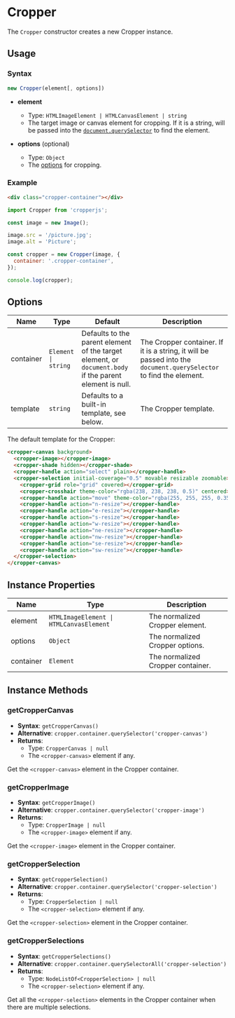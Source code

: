 # Cropper

The `Cropper` constructor creates a new Cropper instance.

## Usage

### Syntax

```js
new Cropper(element[, options])
```

- **element**
  - Type: `HTMLImageElement | HTMLCanvasElement | string`
  - The target image or canvas element for cropping. If it is a string, will be passed into the [`document.querySelector`](https://developer.mozilla.org/en-US/docs/Web/API/Document/querySelector) to find the element.

- **options** (optional)
  - Type: `Object`
  - The [options](#options) for cropping.

### Example

<ClientOnly>
  <CropperExample />
</ClientOnly>

```html
<div class="cropper-container"></div>
```

```js
import Cropper from 'cropperjs';

const image = new Image();

image.src = '/picture.jpg';
image.alt = 'Picture';

const cropper = new Cropper(image, {
  container: '.cropper-container',
});

console.log(cropper);
```

## Options

| Name | Type | Default | Description |
| --- | --- | --- | --- |
| container | `Element \| string` | Defaults to the parent element of the target element, or `document.body` if the parent element is null. | The Cropper container. If it is a string, it will be passed into the `document.querySelector` to find the element. |
| template | `string` | Defaults to a built-in template, see below. | The Cropper template. |

The default template for the Cropper:

```html
<cropper-canvas background>
  <cropper-image></cropper-image>
  <cropper-shade hidden></cropper-shade>
  <cropper-handle action="select" plain></cropper-handle>
  <cropper-selection initial-coverage="0.5" movable resizable zoomable>
    <cropper-grid role="grid" covered></cropper-grid>
    <cropper-crosshair theme-color="rgba(238, 238, 238, 0.5)" centered></cropper-crosshair>
    <cropper-handle action="move" theme-color="rgba(255, 255, 255, 0.35)"></cropper-handle>
    <cropper-handle action="n-resize"></cropper-handle>
    <cropper-handle action="e-resize"></cropper-handle>
    <cropper-handle action="s-resize"></cropper-handle>
    <cropper-handle action="w-resize"></cropper-handle>
    <cropper-handle action="ne-resize"></cropper-handle>
    <cropper-handle action="nw-resize"></cropper-handle>
    <cropper-handle action="se-resize"></cropper-handle>
    <cropper-handle action="sw-resize"></cropper-handle>
  </cropper-selection>
</cropper-canvas>
```

## Instance Properties

| Name | Type | Description |
| --- | --- | --- |
| element | `HTMLImageElement \| HTMLCanvasElement` | The normalized Cropper element. |
| options | `Object` | The normalized Cropper options. |
| container | `Element` | The normalized Cropper container. |

## Instance Methods

### getCropperCanvas

- **Syntax**: `getCropperCanvas()`
- **Alternative**: `cropper.container.querySelector('cropper-canvas')`
- **Returns**:
  - Type: `CropperCanvas | null`
  - The `<cropper-canvas>` element if any.

Get the `<cropper-canvas>` element in the Cropper container.

### getCropperImage

- **Syntax**: `getCropperImage()`
- **Alternative**: `cropper.container.querySelector('cropper-image')`
- **Returns**:
  - Type: `CropperImage | null`
  - The `<cropper-image>` element if any.

Get the `<cropper-image>` element in the Cropper container.

### getCropperSelection

- **Syntax**: `getCropperSelection()`
- **Alternative**: `cropper.container.querySelector('cropper-selection')`
- **Returns**:
  - Type: `CropperSelection | null`
  - The `<cropper-selection>` element if any.

Get the `<cropper-selection>` element in the Cropper container.

### getCropperSelections

- **Syntax**: `getCropperSelections()`
- **Alternative**: `cropper.container.querySelectorAll('cropper-selection')`
- **Returns**:
  - Type: `NodeListOf<CropperSelection> | null`
  - The `<cropper-selection>` element if any.

Get all the `<cropper-selection>` elements in the Cropper container when there are multiple selections.
